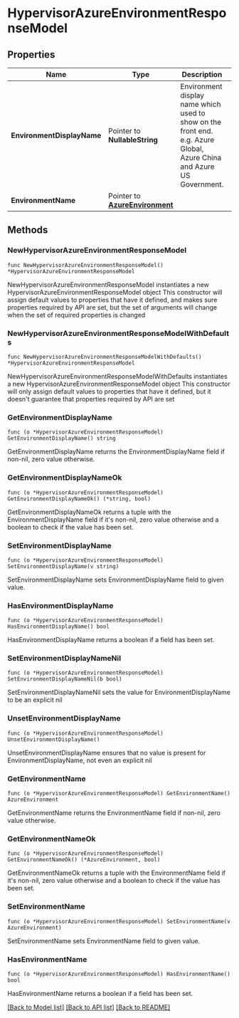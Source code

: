 # HypervisorAzureEnvironmentResponseModel

## Properties

Name | Type | Description | Notes
------------ | ------------- | ------------- | -------------
**EnvironmentDisplayName** | Pointer to **NullableString** | Environment display name which used to show on the front end. e.g. Azure Global, Azure China and Azure US Government. | [optional] 
**EnvironmentName** | Pointer to [**AzureEnvironment**](AzureEnvironment.md) |  | [optional] 

## Methods

### NewHypervisorAzureEnvironmentResponseModel

`func NewHypervisorAzureEnvironmentResponseModel() *HypervisorAzureEnvironmentResponseModel`

NewHypervisorAzureEnvironmentResponseModel instantiates a new HypervisorAzureEnvironmentResponseModel object
This constructor will assign default values to properties that have it defined,
and makes sure properties required by API are set, but the set of arguments
will change when the set of required properties is changed

### NewHypervisorAzureEnvironmentResponseModelWithDefaults

`func NewHypervisorAzureEnvironmentResponseModelWithDefaults() *HypervisorAzureEnvironmentResponseModel`

NewHypervisorAzureEnvironmentResponseModelWithDefaults instantiates a new HypervisorAzureEnvironmentResponseModel object
This constructor will only assign default values to properties that have it defined,
but it doesn't guarantee that properties required by API are set

### GetEnvironmentDisplayName

`func (o *HypervisorAzureEnvironmentResponseModel) GetEnvironmentDisplayName() string`

GetEnvironmentDisplayName returns the EnvironmentDisplayName field if non-nil, zero value otherwise.

### GetEnvironmentDisplayNameOk

`func (o *HypervisorAzureEnvironmentResponseModel) GetEnvironmentDisplayNameOk() (*string, bool)`

GetEnvironmentDisplayNameOk returns a tuple with the EnvironmentDisplayName field if it's non-nil, zero value otherwise
and a boolean to check if the value has been set.

### SetEnvironmentDisplayName

`func (o *HypervisorAzureEnvironmentResponseModel) SetEnvironmentDisplayName(v string)`

SetEnvironmentDisplayName sets EnvironmentDisplayName field to given value.

### HasEnvironmentDisplayName

`func (o *HypervisorAzureEnvironmentResponseModel) HasEnvironmentDisplayName() bool`

HasEnvironmentDisplayName returns a boolean if a field has been set.

### SetEnvironmentDisplayNameNil

`func (o *HypervisorAzureEnvironmentResponseModel) SetEnvironmentDisplayNameNil(b bool)`

 SetEnvironmentDisplayNameNil sets the value for EnvironmentDisplayName to be an explicit nil

### UnsetEnvironmentDisplayName
`func (o *HypervisorAzureEnvironmentResponseModel) UnsetEnvironmentDisplayName()`

UnsetEnvironmentDisplayName ensures that no value is present for EnvironmentDisplayName, not even an explicit nil
### GetEnvironmentName

`func (o *HypervisorAzureEnvironmentResponseModel) GetEnvironmentName() AzureEnvironment`

GetEnvironmentName returns the EnvironmentName field if non-nil, zero value otherwise.

### GetEnvironmentNameOk

`func (o *HypervisorAzureEnvironmentResponseModel) GetEnvironmentNameOk() (*AzureEnvironment, bool)`

GetEnvironmentNameOk returns a tuple with the EnvironmentName field if it's non-nil, zero value otherwise
and a boolean to check if the value has been set.

### SetEnvironmentName

`func (o *HypervisorAzureEnvironmentResponseModel) SetEnvironmentName(v AzureEnvironment)`

SetEnvironmentName sets EnvironmentName field to given value.

### HasEnvironmentName

`func (o *HypervisorAzureEnvironmentResponseModel) HasEnvironmentName() bool`

HasEnvironmentName returns a boolean if a field has been set.


[[Back to Model list]](../README.md#documentation-for-models) [[Back to API list]](../README.md#documentation-for-api-endpoints) [[Back to README]](../README.md)


